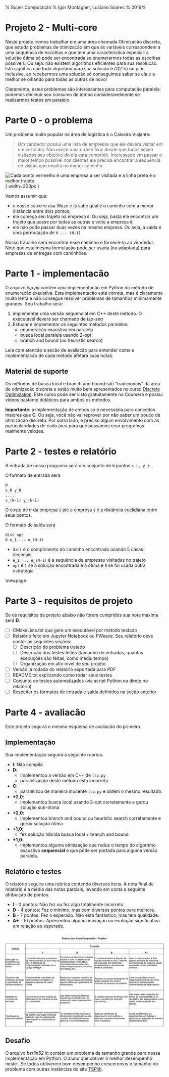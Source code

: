 ﻿% Super Computação
% Igor Montagner, Luciano Soares
% 2019/2

# Projeto 2 - Multi-core

Neste projeto iremos trabalhar em uma área chamada Otimizacão discreta, que estuda problemas de otimizacão em que as variáveis correspondem a uma sequência de escolhas e que tem uma característica especial: a solucão ótima só pode ser encontrada se enumerarmos todas as escolhas possíveis, Ou seja: não existem algoritmos eficientes para sua resolucão. Isto significa que todo algoritmo para sua solucão é $O(2ˆn)$ ou pior. Inclusive, ao recebermos uma solucão só conseguimos saber se ela é a melhor se olhando para todas as outras de novo! 

Claramente, estes problemas são interessantes para computacão paralela: podemos diminuir seu consumo de tempo consideravelmente se realizarmos testes em paralelo. 

# Parte 0 - o problema

Um problema muito popular na área de logística é o Caixeiro Viajante:

> Um vendedor possui uma lista de empresas que ele deverá visitar em um certo dia. Não existe uma ordem fixa: desde que todos sejam visitados seu objetivo do dia está cumprido. Interessado em passar o maior tempo possível nos clientes ele precisa encontrar a sequência de visitas que resulta no menor caminho. 

![Cada ponto vermelho é uma empresa a ser visitada e a linha preta é o melhor trajeto](https://upload.wikimedia.org/wikipedia/commons/thumb/1/11/GLPK_solution_of_a_travelling_salesman_problem.svg/512px-GLPK_solution_of_a_travelling_salesman_problem.svg.png){ width=300px }

Vamos assumir que:

* o nosso caixeiro usa Waze e já sabe qual é o caminho com a menor distância entre dois pontos;
* ele começa seu trajeto na empresa `0`. Ou seja, basta ele encontrar um trajeto que passe por todas as outras e volte a empresa `0`;
* ele não pode passar duas vezes na mesma empresa. Ou seja, a saída é uma permutação de `0 ... (N-1)`

Nosso trabalho será encontrar esse caminho e fornecê-lo ao vendedor. Note que esta mesma formulação pode ser usada (ou adaptada) para empresas de entregas com caminhões. 

# Parte 1 - implementacão

O arquivo *tsp.py* contém uma implementacão em Python do método de enumeracão exaustiva. Esta implementacão está correta, mas é claramente muito lenta e não consegue resolver problemas de tamanhos minimamente grandes. Seu trabalho será:

1. implementar uma versão sequencial em C++ deste método. O executável deverá ser chamado de *tsp-seq*
2. Estudar e implementar os seguintes métodos paralelos:
    * enumeracão exaustiva em paralelo
    * busca local paralela usando 2-opt
    * branch and bound (ou heuristic search)

Leia com atencão a secão de avaliacão para entender como a implementacão de cada método afetará suas notas.

## Material de suporte

Os métodos de busca local e branch and bound são "tradicionais" da área de otimizacão discreta e estão muito bem apresentados no curso [Discrete Optimization](https://www.coursera.org/learn/discrete-optimization/home/week/1). Este curso pode ser visto gratuitamente no Coursera e possui vídeos bastante didáticos para ambos os métodos. 

**Importante**: a implementação de ambos só é necessária para conceitos maiores que **C**. Ou seja, você não vai reprovar por não saber um pouco de otimização discreta. Por outro lado, é preciso algum envolvimento com as particularidades de cada área para que possamos criar programas realmente velozes. 

# Parte 2 - testes e relatório

A entrada de nosso programa será um conjunto de `N` pontos `x_i, y_i`. 

O formato de entrada será 

    N
    x_0 y_0
    ....
    x_(N-1) y_(N-1)

O custo de ir da empresa `i` até a empresa `j` é a distância euclidiana entre seus pontos.

O formato de saída será 

    dist opt
    0 e_1 ... e_(N-1)

* `dist` é o comprimento do caminho encontrado usando 5 casas decimais.
* `e_1 ... e_(N-1)` é a sequência de empresas visitadas no trajeto
* `opt` é `1` se a solução encontrada é a ótima e `0` se foi usada outra estratégia

\newpage

# Parte 3 - requisitos de projeto

Se os requisitos de projeto abaixo não forem cumpridos sua nota máxima será **D**. 

- [ ] CMakeLists.txt que gere um executável por método testado
- [ ] Relatório feito em Jupyter Notebook  ou PWeave. Seu relatório deve conter as seguintes seções: 
    - [ ] Descrição do problema tratado
    - [ ] Descrição dos testes feitos (tamanho de entradas, quantas execuções são feitas, como mediu tempo)
    - [ ] Organização em alto nível de seu projeto.
- [ ] Versão já rodada do relatório exportada para *PDF*
- [ ] README.txt explicando como rodar seus testes
- [ ] Conjunto de testes automatizados (via script Python ou direto no relatório)
- [ ] Respeitar os formatos de entrada e saída definidos na seção anterior

# Parte 4 - avaliacão

Este projeto seguirá o mesmo esquema de avaliacão do primeiro. 

## Implementação

Sua implementação seguirá a seguinte rubrica. 

* **I**: Não compila. 
* **D**:
    - implementou a versão em C++ de `tsp.py`
    - paralelização deste método está incorreta
* **C**:
    - paralelizou de maneira inocente `tsp.py` e obtém o mesmo resultado. 
* **+2,0**:
    - implementou busca local usando 2-opt corretamente e gerou solução sub-ótima
* **+2,0**:
    - implementou branch and bound ou heuristic search corretamente e gerou solução ótima
* **+1,0**:
    - fez solução híbrida busca local + branch and bound. 
* **+1,0**: 
    - implementou alguma otimização que reduz o tempo do algoritmo exaustivo **sequencial** e que pôde ser portada para alguma versão paralela.


## Relatório e testes

O relatório seguira uma rubrica contendo diversos itens. A nota final de relatório é a média das notas parciais, levando em conta a seguinte atribuição de pontos.

* **I** - 0 pontos: Não fez ou fez algo totalmente incorreto.
* **D** - 4 pontos: Fez o mínimo, mas com diversos pontos para melhora.
* **B** - 7 pontos: Fez o esperado. Não está fantástico, mas tem qualidade. 
* **A+** - 10 pontos: Apresentou alguma inovação ou evolução significativa em relação ao esperado.


![](rubrica-desempenho-nova.png)

## Desafio

O arquivo *berlin52.in* contém um problema de tamanho grande para nossa implementação em Python. O aluno que obtiver o melhor desempenho neste . Se todos obtiverem bom desempenho cresceremos o tamanho do problema com outras instâncias do site [TSPlib](https://www.iwr.uni-heidelberg.de/groups/comopt/software/TSPLIB95/tsp/).

